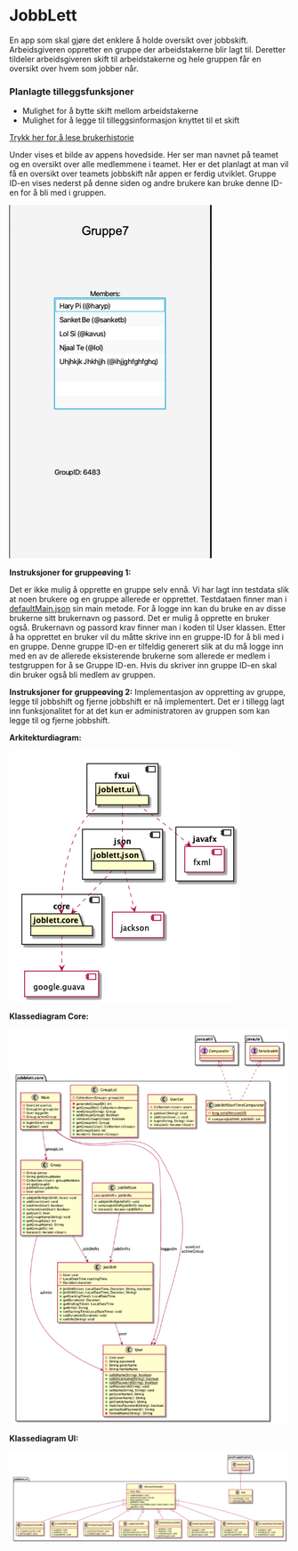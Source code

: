 # JobbLett
En app som skal gjøre det enklere å holde oversikt over jobbskift. Arbeidsgiveren oppretter en gruppe der arbeidstakerne blir lagt til. 
Deretter tildeler arbeidsgiveren skift til arbeidstakerne og hele gruppen får en oversikt over hvem som jobber når. 

<h3>Planlagte tilleggsfunksjoner</h3>

- Mulighet for å bytte skift mellom arbeidstakerne
- Mulighet for å legge til tilleggsinformasjon knyttet til et skift

[Trykk her for å lese brukerhistorie](Brukerhistorie.md)


Under vises et bilde av appens hovedside. Her ser man navnet på teamet og en oversikt over alle medlemmene i teamet. 
Her er det planlagt at man vil få en oversikt over teamets jobbskift når appen er ferdig utviklet. Gruppe ID-en vises nederst på denne siden og 
andre brukere kan bruke denne ID-en for å bli med i gruppen.

![](pictures/prosjekt_skjermbilde.png)


<b>Instruksjoner for gruppeøving 1:</b>

Det er ikke mulig å opprette en gruppe selv ennå. Vi har lagt inn testdata slik at noen brukere og en gruppe allerede er opprettet.
Testdataen finner man i [defaultMain.json](src/main/resources/jobblett/json/defaultMain.json) sin main metode. For å logge inn kan du bruke en av disse brukerne sitt brukernavn og passord.
Det er mulig å opprette en bruker også. Brukernavn og passord krav finner man i koden til User klassen. Etter å ha opprettet en bruker vil du måtte skrive inn
en gruppe-ID for å bli med i en gruppe. Denne gruppe ID-en er tilfeldig generert slik at du må logge inn med en av de allerede eksisterende brukerne som allerede
er medlem i testgruppen for å se Gruppe ID-en. Hvis du skriver inn gruppe ID-en skal din bruker også bli medlem av gruppen.

<b>Instruksjoner for gruppeøving 2:</b>
Implementasjon av oppretting av gruppe, legge til jobbshift og fjerne jobbshift er nå implementert. Det er i tillegg lagt inn funksjonalitet for at det kun  er administratoren av gruppen
som kan legge til og fjerne jobbshift.


<b>Arkitekturdiagram:</b>

![](pictures/architecturediagram.png)

<b>Klassediagram Core: </b>

![](pictures/classdiagramCore.png)


<b>Klassediagram UI: </b>

![](pictures/classdiagramUI.png)

